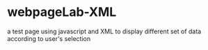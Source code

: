 # webpageLab-XML
a test page using javascript and XML to display different set of data according to user's selection
